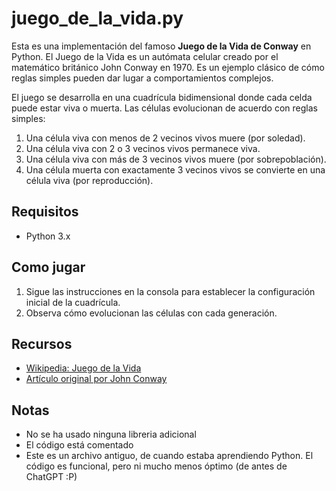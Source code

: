 # juego_de_la_vida.py

Esta es una implementación del famoso **Juego de la Vida de Conway** en Python. El Juego de la Vida es un autómata celular creado por el matemático británico John Conway en 1970. Es un ejemplo clásico de cómo reglas simples pueden dar lugar a comportamientos complejos.

El juego se desarrolla en una cuadrícula bidimensional donde cada celda puede estar viva o muerta. Las células evolucionan de acuerdo con reglas simples:

1. Una célula viva con menos de 2 vecinos vivos muere (por soledad).
2. Una célula viva con 2 o 3 vecinos vivos permanece viva.
3. Una célula viva con más de 3 vecinos vivos muere (por sobrepoblación).
4. Una célula muerta con exactamente 3 vecinos vivos se convierte en una célula viva (por reproducción).

## Requisitos

- Python 3.x

## Como jugar
1. Sigue las instrucciones en la consola para establecer la configuración inicial de la cuadrícula.
2. Observa cómo evolucionan las células con cada generación.

## Recursos

- [Wikipedia: Juego de la Vida](https://es.wikipedia.org/wiki/Juego_de_la_vida)
- [Artículo original por John Conway](https://web.stanford.edu/class/sts145/Library/life.pdf)

## Notas
- No se ha usado ninguna libreria adicional
- El código está comentado
- Este es un archivo antiguo, de cuando estaba aprendiendo Python. El código es funcional, pero ni mucho menos óptimo (de antes de ChatGPT :P)
